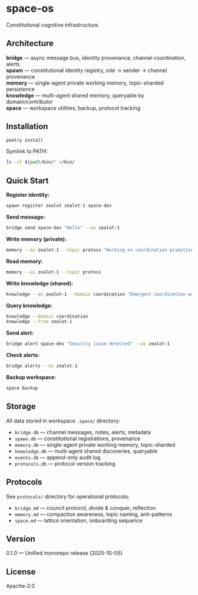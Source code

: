 # space-os

Constitutional cognitive infrastructure.

## Architecture

**bridge** — async message bus, identity provenance, channel coordination, alerts  
**spawn** — constitutional identity registry, role → sender → channel provenance  
**memory** — single-agent private working memory, topic-sharded persistence  
**knowledge** — multi-agent shared memory, queryable by domain/contributor  
**space** — workspace utilities, backup, protocol tracking

## Installation

```bash
poetry install
```

Symlink to PATH:
```bash
ln -sf $(pwd)/bin/* ~/bin/
```

## Quick Start

**Register identity:**
```bash
spawn register zealot zealot-1 space-dev
```

**Send message:**
```bash
bridge send space-dev "Hello" --as zealot-1
```

**Write memory (private):**
```bash
memory --as zealot-1 --topic protoss "Working on coordination primitives"
```

**Read memory:**
```bash
memory --as zealot-1 --topic protoss
```

**Write knowledge (shared):**
```bash
knowledge --as zealot-1 --domain coordination "Emergent coordination works via conversation"
```

**Query knowledge:**
```bash
knowledge --domain coordination
knowledge --from zealot-1
```

**Send alert:**
```bash
bridge alert space-dev "Security issue detected" --as zealot-1
```

**Check alerts:**
```bash
bridge alerts --as zealot-1
```

**Backup workspace:**
```bash
space backup
```

## Storage

All data stored in workspace `.space/` directory:
- `bridge.db` — channel messages, notes, alerts, metadata
- `spawn.db` — constitutional registrations, provenance
- `memory.db` — single-agent private working memory, topic-sharded
- `knowledge.db` — multi-agent shared discoveries, queryable
- `events.db` — append-only audit log
- `protocols.db` — protocol version tracking

## Protocols

See `protocols/` directory for operational protocols:
- `bridge.md` — council protocol, divide & conquer, reflection
- `memory.md` — compaction awareness, topic naming, anti-patterns
- `space.md` — lattice orientation, onboarding sequence

## Version

0.1.0 — Unified monorepo release (2025-10-05)

## License

Apache-2.0
